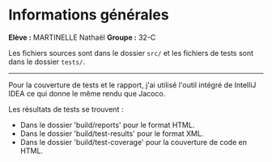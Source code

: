 # Informations générales

**Elève :** MARTINELLE Nathaël
**Groupe :** 32-C

Les fichiers sources sont dans le dossier `src/` et les fichiers de tests sont dans le dossier `tests/`.

---
Pour la couverture de tests et le rapport, j'ai utilisé l'outil intégré de IntelliJ IDEA ce qui donne le même rendu que Jacoco.

Les résultats de tests se trouvent :
- Dans le dossier 'build/reports' pour le format HTML.
- Dans le dossier 'build/test-results' pour le format XML.
- Dans le dossier 'build/test-coverage' pour la couverture de code en HTML.